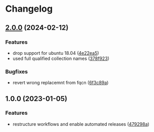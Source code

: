 # Changelog

## [2.0.0](https://github.com/rolehippie/smtp/compare/v1.0.0...v2.0.0) (2024-02-12)


### Features

* drop support for ubuntu 18.04 ([4e22ea5](https://github.com/rolehippie/smtp/commit/4e22ea5e9aacbfae15f97bd16958ef835b96586c))
* used full qualified collection names ([378f923](https://github.com/rolehippie/smtp/commit/378f923316c99b72460a7e0017ea74fdbfaffb86))


### Bugfixes

* revert wrong replacemnt from fqcn ([6f3c89a](https://github.com/rolehippie/smtp/commit/6f3c89a034223fabc7853176091b92c6229d28d0))

## 1.0.0 (2023-01-05)


### Features

* restructure workflows and enable automated releases ([479298a](https://github.com/rolehippie/smtp/commit/479298acfc0cdc9f92d015500dedc704b9b0e9f3))
